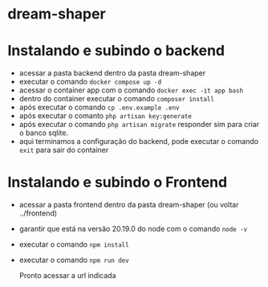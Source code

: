 # dream-shaper

# Instalando e subindo o backend
- acessar a pasta backend dentro da pasta dream-shaper
- executar o comando ```docker compose up -d```
- acessar o container app com o comando ```docker exec -it app bash```
- dentro do container executar o comando ```composer install```
- após executar o comando ```cp .env.example .env```
- após executar o comanto ```php artisan key:generate```
- após executar o comando ```php artisan migrate``` responder sim para criar o banco sqlite.
- aqui terminamos a configuração do backend, pode executar o comando ```exit``` para sair do container

# Instalando e subindo o Frontend
- acessar a pasta frontend dentro da pasta dream-shaper (ou voltar ../frontend)
- garantir que está na versão 20.19.0 do node com o comando ```node -v```
- executar o comando ```npm install```
- executar o comando ```npm run dev```

  Pronto acessar a url indicada
